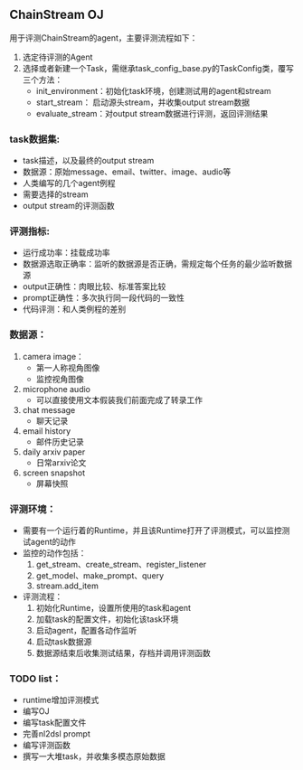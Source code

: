 ## ChainStream OJ

用于评测ChainStream的agent，主要评测流程如下：

1. 选定待评测的Agent
2. 选择或者新建一个Task，需继承task_config_base.py的TaskConfig类，覆写三个方法：
    - init_environment：初始化task环境，创建测试用的agent和stream
    - start_stream： 启动源头stream，并收集output stream数据
    - evaluate_stream：对output stream数据进行评测，返回评测结果

### task数据集:
- task描述，以及最终的output stream
- 数据源：原始message、email、twitter、image、audio等
- 人类编写的几个agent例程
- 需要选择的stream
- output stream的评测函数

### 评测指标:
- 运行成功率：挂载成功率
- 数据源选取正确率：监听的数据源是否正确，需规定每个任务的最少监听数据源
- output正确性：肉眼比较、标准答案比较
- prompt正确性：多次执行同一段代码的一致性
- 代码评测：和人类例程的差别

### 数据源：
1. camera image：
    - 第一人称视角图像
    - 监控视角图像
2. microphone audio
    - 可以直接使用文本假装我们前面完成了转录工作
3. chat message
    - 聊天记录
4. email history
    - 邮件历史记录
5. daily arxiv paper
    - 日常arxiv论文
6. screen snapshot
    - 屏幕快照

### 评测环境：
- 需要有一个运行着的Runtime，并且该Runtime打开了评测模式，可以监控测试agent的动作
- 监控的动作包括：
    1. get_stream、create_stream、register_listener
    2. get_model、make_prompt、query
    3. stream.add_item
- 评测流程：
    1. 初始化Runtime，设置所使用的task和agent
    2. 加载task的配置文件，初始化该task环境
    3. 启动agent，配置各动作监听
    4. 启动task数据源
    5. 数据源结束后收集测试结果，存档并调用评测函数

### TODO list：
- runtime增加评测模式
- 编写OJ
- 编写task配置文件
- 完善nl2dsl prompt
- 编写评测函数
- 撰写一大堆task，并收集多模态原始数据